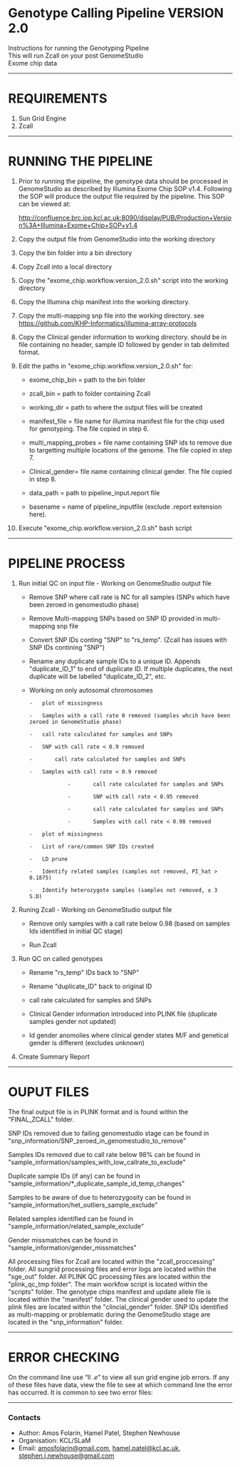 Genotype Calling Pipeline VERSION 2.0
==============================================================================

Instructions for running the Genotyping Pipeline  
This will run Zcall on your post GenomeStudio  
Exome chip data  

**********************

REQUIREMENTS
=============================================================================

1.	Sun Grid Engine  
2.	Zcall  

**********************

RUNNING THE PIPELINE
=============================================================================

1.	Prior to running the pipeline, the genotype data should be processed in GenomeStudio as described by Illumina 			Exome Chip SOP v1.4. Following the SOP will produce the output file required by the pipeline. This SOP can 	be viewed at:

	http://confluence.brc.iop.kcl.ac.uk:8090/display/PUB/Production+Version%3A+Illumina+Exome+Chip+SOP+v1.4

2.	Copy the output file from GenomeStudio into the working directory

3.	Copy the bin folder into a bin directory

4.	Copy Zcall into a local directory

5.	Copy the "exome_chip.workflow.version_2.0.sh" script into the working directory

6.	Copy the Illumina chip manifest into the working directory.

7.	Copy the multi-mapping snp file into the working directory. see https://github.com/KHP-Informatics/illumina-array-protocols
	
8.	Copy the Clinical gender information to working directory. should be in file containing no header, sample ID followed by gender in tab delimited format.

9.	Edit the paths in "exome_chip.workflow.version_2.0.sh" for:

	-	exome_chip_bin = path to the bin folder

	-	zcall_bin = path to folder containing Zcall

	-	working_dir = path to where the output files will be created

	-	manifest_file = file name for illumina manifest file for the chip used for genotyping. The file copied in step 6.	
	
	-	multi_mapping_probes = file name containing SNP ids to remove due to targetting multiple locations of the genome. The file copied in step 7.

	-	Clinical_gender= file name containing clinical gender. The file copied in step 8.

	-	data_path = path to pipeline_input.report file

	-	basename = name of pipeline_inputfile (exclude .report extension here). 

10.	Execute "exome_chip.workflow.version_2.0.sh" bash script


**********************

PIPELINE PROCESS
=============================================================================

1.	Run initial QC on input file - Working on GenomeStudio output file

	-	Remove SNP where call rate is NC for all samples (SNPs which have been zeroed in genomestudio phase)

	-	Remove Multi-mapping SNPs based on SNP ID provided in multi-mapping snp file

	-	Convert SNP IDs conting "SNP" to "rs_temp". (Zcall has issues with SNP IDs contining "SNP")

	-	Rename any duplicate sample IDs to a unique ID. Appends "duplicate_ID_1" to end of duplicate ID. If multiple duplicates, the next duplicate will be labelled "duplicate_ID_2", etc.

	-	Working on only autosomal chromosomes

			-  	plot of missingness
				
			-	Samples with a call rate 0 removed (samples whcih have been zeroed in GenomeStudio phase)
			
			-	call rate calculated for samples and SNPs
			
			- 	SNP with call rate < 0.9 removed

			-       call rate calculated for samples and SNPs

			- 	Samples with call rate < 0.9 removed

                        -       call rate calculated for samples and SNPs

                        -       SNP with call rate < 0.95 removed

                        -       call rate calculated for samples and SNPs

                        -       Samples with call rate < 0.98 removed

			- 	plot of missingness

			- 	List of rare/common SNP IDs created

			-	LD prune
			
			-	Identify related samples (samples not removed, PI_hat > 0.1875)

			-	Identify heterozygote samples (samples not removed, ± 3 S.D)

	
2.	Runing Zcall - Working on GenomeStudio output file

	-	Remove only samples with a call rate below 0.98 (based on samples Ids identified in initial QC stage)

	-	Run Zcall

3.	Run QC on called genotypes

	-	Rename "rs_temp" IDs back to "SNP"

	- 	Rename "duplicate_ID" back to original ID	

	-	call rate calculated for samples and SNPs
	
	-	Clinical Gender information introduced into PLINK file (duplicate samples gender not updated)

	-	Id gender anomolies where clinical gender states M/F and genetical gender is different (excludes unknown)

4.	Create Summary Report

**********************

OUPUT FILES
=============================================================================


The final output file is in PLINK format and is found within the "FINAL_ZCALL" folder. 


SNP IDs removed due to failing genomestudio stage can be found in "snp_information/SNP_zeroed_in_genomestudio_to_remove"

Samples IDs removed due to call rate below 98% can be found in "sample_information/samples_with_low_callrate_to_exclude"

Duplicate sample IDs (if any) can be found in "sample_information/*_duplicate_sample_id_temp_changes"

Samples to be aware of due to heterozygosity can be found in "sample_information/het_outliers_sample_exclude"

Related samples identified can be found in "sample_information/related_sample_exclude"

Gender missmatches can be found in "sample_information/gender_missmatches"


All processing files for Zcall are located within the "zcall_proccessing" folder.
All sungrid processing files and error logs are located within the "sge_out" folder.
All PLINK QC processing files are located within the "plink_qc_tmp folder".
The main workfow script is located within the "scripts" folder.
The genotype chips manifest and update allele file is located within the "manifest" folder.
The clinical gender used to update the plink files are located within the "clincial_gender" folder.
SNP IDs identified as multi-mapping or problematic during the GenomeStudio stage are located in the "snp_information" folder.



**********************

ERROR CHECKING
=============================================================================

On the command line use “ll *.e*” to view all sun grid engine job errors. If any of these files have data, view the file to see at which command line the error has occurred. It is common to see two error files:



**********************
### Contacts
- Author: Amos Folarin, Hamel Patel, Stephen Newhouse                                    
- Organisation: KCL/SLaM                                     
- Email: <amosfolarin@gmail.com>, <hamel.patel@kcl.ac.uk>, <stephen.j.newhouse@gmail.com>

